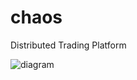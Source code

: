 # chaos
Distributed Trading Platform

![diagram](https://raw.githubusercontent.com/th3sys/chaos/master/chaos.png)

